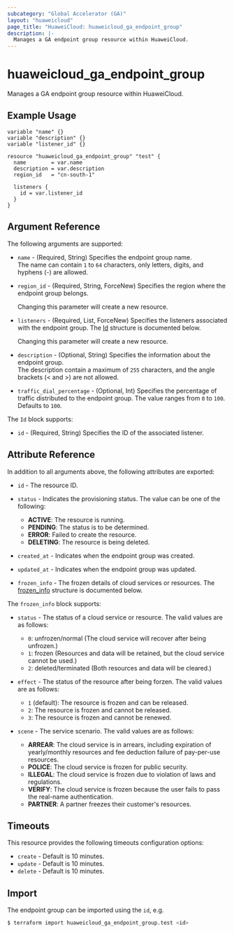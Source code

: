 ```yaml
---
subcategory: "Global Accelerator (GA)"
layout: "huaweicloud"
page_title: "HuaweiCloud: huaweicloud_ga_endpoint_group"
description: |-
  Manages a GA endpoint group resource within HuaweiCloud.
---
```


# huaweicloud_ga_endpoint_group

Manages a GA endpoint group resource within HuaweiCloud.

## Example Usage

```hcl
variable "name" {}
variable "description" {}
variable "listener_id" {}

resource "huaweicloud_ga_endpoint_group" "test" {
  name        = var.name
  description = var.description
  region_id   = "cn-south-1"

  listeners {
    id = var.listener_id
  }
}
```

## Argument Reference

The following arguments are supported:

* `name` - (Required, String) Specifies the endpoint group name.  
  The name can contain `1` to `64` characters, only letters, digits, and hyphens (-) are allowed.

* `region_id` - (Required, String, ForceNew) Specifies the region where the endpoint group belongs.

  Changing this parameter will create a new resource.

* `listeners` - (Required, List, ForceNew) Specifies the listeners associated with the endpoint group.
  The [Id](#EndpointGroup_Id) structure is documented below.

  Changing this parameter will create a new resource.

* `description` - (Optional, String) Specifies the information about the endpoint group.  
  The description contain a maximum of `255` characters, and the angle brackets (< and >) are not allowed.

* `traffic_dial_percentage` - (Optional, Int) Specifies the percentage of traffic distributed to the endpoint group.
  The value ranges from `0` to `100`. Defaults to `100`.

<a name="EndpointGroup_Id"></a>
The `Id` block supports:

* `id` - (Required, String) Specifies the ID of the associated listener.

## Attribute Reference

In addition to all arguments above, the following attributes are exported:

* `id` - The resource ID.

* `status` - Indicates the provisioning status. The value can be one of the following:
  + **ACTIVE**: The resource is running.
  + **PENDING**: The status is to be determined.
  + **ERROR**: Failed to create the resource.
  + **DELETING**: The resource is being deleted.

* `created_at` - Indicates when the endpoint group was created.

* `updated_at` - Indicates when the endpoint group was updated.

* `frozen_info` - The frozen details of cloud services or resources.
  The [frozen_info](#endpoint_group_frozen_info) structure is documented below.

<a name="endpoint_group_frozen_info"></a>
The `frozen_info` block supports:

* `status` - The status of a cloud service or resource.
  The valid values are as follows:
  + `0`: unfrozen/normal (The cloud service will recover after being unfrozen.)
  + `1`: frozen (Resources and data will be retained, but the cloud service cannot be used.)
  + `2`: deleted/terminated (Both resources and data will be cleared.)

* `effect` - The status of the resource after being forzen.
  The valid values are as follows:
  + `1` (default): The resource is frozen and can be released.
  + `2`: The resource is frozen and cannot be released.
  + `3`: The resource is frozen and cannot be renewed.

* `scene` - The service scenario.
  The valid values are as follows:
  + **ARREAR**: The cloud service is in arrears, including expiration of yearly/monthly resources and fee deduction
    failure of pay-per-use resources.
  + **POLICE**: The cloud service is frozen for public security.
  + **ILLEGAL**: The cloud service is frozen due to violation of laws and regulations.
  + **VERIFY**: The cloud service is frozen because the user fails to pass the real-name authentication.
  + **PARTNER**: A partner freezes their customer's resources.

## Timeouts

This resource provides the following timeouts configuration options:

* `create` - Default is 10 minutes.
* `update` - Default is 10 minutes.
* `delete` - Default is 10 minutes.

## Import

The endpoint group can be imported using the `id`, e.g.

```bash
$ terraform import huaweicloud_ga_endpoint_group.test <id>
```
